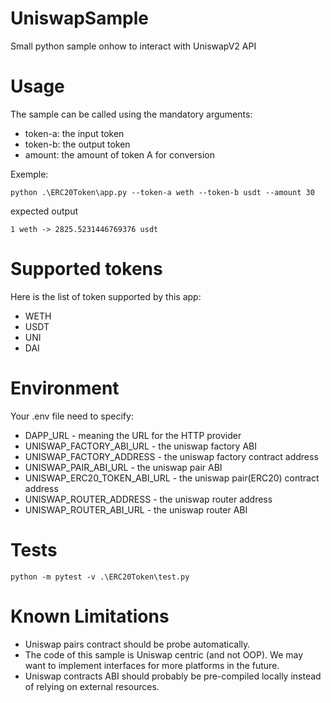 # UniswapSample
Small python sample onhow to interact with UniswapV2 API

# Usage

The sample can be called using the mandatory arguments:
- token-a: the input token
- token-b: the output token
- amount: the amount of token A for conversion

Exemple:

```python .\ERC20Token\app.py --token-a weth --token-b usdt --amount 30```

expected output

```1 weth -> 2825.5231446769376 usdt```

# Supported tokens

Here is the list of token supported by this app:

- WETH
- USDT
- UNI
- DAI

# Environment

Your .env file need to specify:

- DAPP_URL - meaning the URL for the HTTP provider 
- UNISWAP_FACTORY_ABI_URL - the uniswap factory ABI
- UNISWAP_FACTORY_ADDRESS - the uniswap factory contract address
- UNISWAP_PAIR_ABI_URL - the uniswap pair ABI
- UNISWAP_ERC20_TOKEN_ABI_URL - the uniswap pair(ERC20) contract address
- UNISWAP_ROUTER_ADDRESS - the uniswap router address
- UNISWAP_ROUTER_ABI_URL - the uniswap router ABI

# Tests

```python -m pytest -v .\ERC20Token\test.py```

# Known Limitations

- Uniswap pairs contract should be probe automatically.
- The code of this sample is Uniswap centric (and not OOP). We may want to implement interfaces for more platforms in the future.
- Uniswap contracts ABI should probably be pre-compiled locally instead of relying on external resources.
